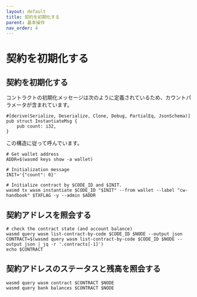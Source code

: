 ```yaml
---
layout: default
title: 契約を初期化する
parent: 基本操作
nav_order: 4
---
```


# 契約を初期化する

## 契約を初期化する

コントラクトの初期化メッセージは次のように定義されているため、カウントパラメータが含まれています。

```
#[derive(Serialize, Deserialize, Clone, Debug, PartialEq, JsonSchema)]
pub struct InstantiateMsg {
    pub count: i32,
}
```

この構造に従って呼んでいます。

```
# Get wallet address
ADDR=$(wasmd keys show -a wallet)

# Initialization message
INIT='{"count": 0}'

# Initialize contract by $CODE_ID and $INIT.
wasmd tx wasm instantiate $CODE_ID "$INIT" --from wallet --label "cw-handbook" $TXFLAG -y --admin $ADDR
```

## 契約アドレスを照会する

```
# check the contract state (and account balance)
wasmd query wasm list-contract-by-code $CODE_ID $NODE --output json
CONTRACT=$(wasmd query wasm list-contract-by-code $CODE_ID $NODE --output json | jq -r '.contracts[-1]')
echo $CONTRACT
```

## 契約アドレスのステータスと残高を照会する

```
wasmd query wasm contract $CONTRACT $NODE
wasmd query bank balances $CONTRACT $NODE
```
